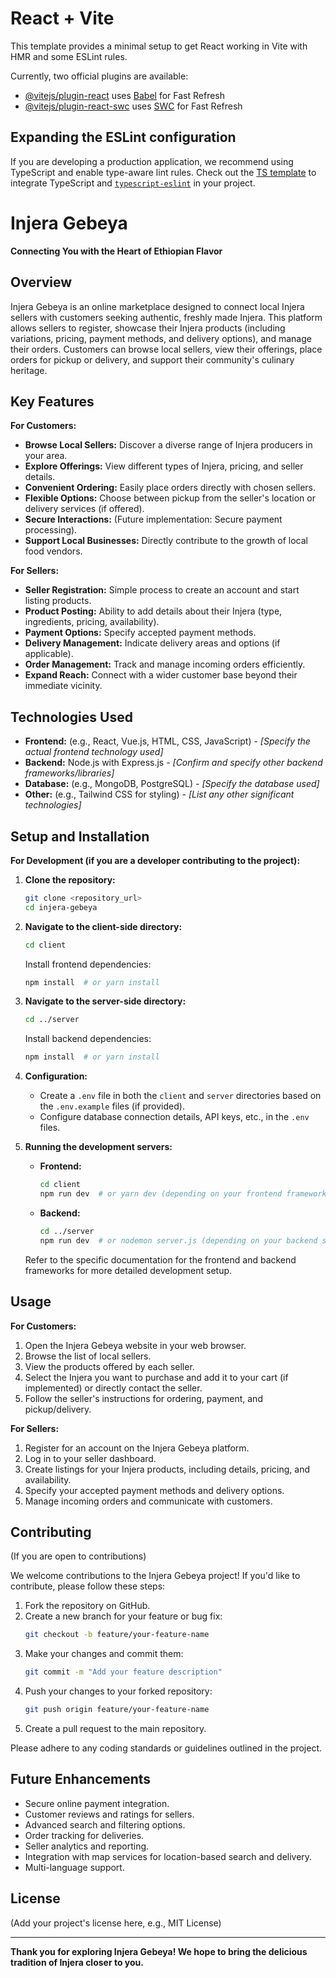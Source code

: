 # React + Vite

This template provides a minimal setup to get React working in Vite with HMR and some ESLint rules.

Currently, two official plugins are available:

- [@vitejs/plugin-react](https://github.com/vitejs/vite-plugin-react/blob/main/packages/plugin-react/README.md) uses [Babel](https://babeljs.io/) for Fast Refresh
- [@vitejs/plugin-react-swc](https://github.com/vitejs/vite-plugin-react-swc) uses [SWC](https://swc.rs/) for Fast Refresh

## Expanding the ESLint configuration

If you are developing a production application, we recommend using TypeScript and enable type-aware lint rules. Check out the [TS template](https://github.com/vitejs/vite/tree/main/packages/create-vite/template-react-ts) to integrate TypeScript and [`typescript-eslint`](https://typescript-eslint.io) in your project.

# Injera Gebeya

**Connecting You with the Heart of Ethiopian Flavor**

## Overview

Injera Gebeya is an online marketplace designed to connect local Injera sellers with customers seeking authentic, freshly made Injera. This platform allows sellers to register, showcase their Injera products (including variations, pricing, payment methods, and delivery options), and manage their orders. Customers can browse local sellers, view their offerings, place orders for pickup or delivery, and support their community's culinary heritage.

## Key Features

**For Customers:**

- **Browse Local Sellers:** Discover a diverse range of Injera producers in your area.
- **Explore Offerings:** View different types of Injera, pricing, and seller details.
- **Convenient Ordering:** Easily place orders directly with chosen sellers.
- **Flexible Options:** Choose between pickup from the seller's location or delivery services (if offered).
- **Secure Interactions:** (Future implementation: Secure payment processing).
- **Support Local Businesses:** Directly contribute to the growth of local food vendors.

**For Sellers:**

- **Seller Registration:** Simple process to create an account and start listing products.
- **Product Posting:** Ability to add details about their Injera (type, ingredients, pricing, availability).
- **Payment Options:** Specify accepted payment methods.
- **Delivery Management:** Indicate delivery areas and options (if applicable).
- **Order Management:** Track and manage incoming orders efficiently.
- **Expand Reach:** Connect with a wider customer base beyond their immediate vicinity.

## Technologies Used

- **Frontend:** (e.g., React, Vue.js, HTML, CSS, JavaScript) - _[Specify the actual frontend technology used]_
- **Backend:** Node.js with Express.js - _[Confirm and specify other backend frameworks/libraries]_
- **Database:** (e.g., MongoDB, PostgreSQL) - _[Specify the database used]_
- **Other:** (e.g., Tailwind CSS for styling) - _[List any other significant technologies]_

## Setup and Installation

**For Development (if you are a developer contributing to the project):**

1.  **Clone the repository:**

    ```bash
    git clone <repository_url>
    cd injera-gebeya
    ```

2.  **Navigate to the client-side directory:**

    ```bash
    cd client
    ```

    Install frontend dependencies:

    ```bash
    npm install  # or yarn install
    ```

3.  **Navigate to the server-side directory:**

    ```bash
    cd ../server
    ```

    Install backend dependencies:

    ```bash
    npm install  # or yarn install
    ```

4.  **Configuration:**

    - Create a `.env` file in both the `client` and `server` directories based on the `.env.example` files (if provided).
    - Configure database connection details, API keys, etc., in the `.env` files.

5.  **Running the development servers:**

    - **Frontend:**

      ```bash
      cd client
      npm run dev  # or yarn dev (depending on your frontend framework)
      ```

    - **Backend:**
      ```bash
      cd ../server
      npm run dev  # or nodemon server.js (depending on your backend setup)
      ```

    Refer to the specific documentation for the frontend and backend frameworks for more detailed development setup.

## Usage

**For Customers:**

1.  Open the Injera Gebeya website in your web browser.
2.  Browse the list of local sellers.
3.  View the products offered by each seller.
4.  Select the Injera you want to purchase and add it to your cart (if implemented) or directly contact the seller.
5.  Follow the seller's instructions for ordering, payment, and pickup/delivery.

**For Sellers:**

1.  Register for an account on the Injera Gebeya platform.
2.  Log in to your seller dashboard.
3.  Create listings for your Injera products, including details, pricing, and availability.
4.  Specify your accepted payment methods and delivery options.
5.  Manage incoming orders and communicate with customers.

## Contributing

(If you are open to contributions)

We welcome contributions to the Injera Gebeya project! If you'd like to contribute, please follow these steps:

1.  Fork the repository on GitHub.
2.  Create a new branch for your feature or bug fix:
    ```bash
    git checkout -b feature/your-feature-name
    ```
3.  Make your changes and commit them:
    ```bash
    git commit -m "Add your feature description"
    ```
4.  Push your changes to your forked repository:
    ```bash
    git push origin feature/your-feature-name
    ```
5.  Create a pull request to the main repository.

Please adhere to any coding standards or guidelines outlined in the project.

## Future Enhancements

- Secure online payment integration.
- Customer reviews and ratings for sellers.
- Advanced search and filtering options.
- Order tracking for deliveries.
- Seller analytics and reporting.
- Integration with map services for location-based search and delivery.
- Multi-language support.

## License

(Add your project's license here, e.g., MIT License)

---

**Thank you for exploring Injera Gebeya! We hope to bring the delicious tradition of Injera closer to you.**
